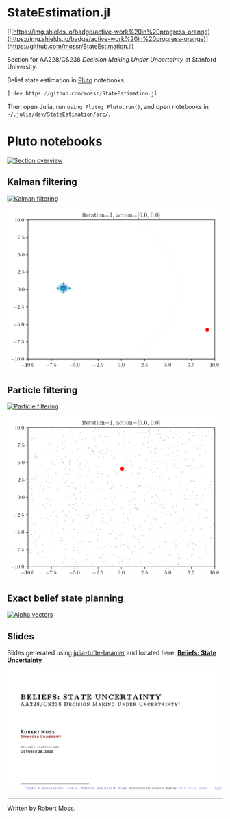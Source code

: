 # StateEstimation.jl
[![https://img.shields.io/badge/active-work%20in%20progress-orange](https://img.shields.io/badge/active-work%20in%20progress-orange)](https://github.com/mossr/StateEstimation.jl)

Section for AA228/CS238 *Decision Making Under Uncertainty* at Stanford University.

Belief state estimation in [Pluto](https://github.com/fonsp/Pluto.jl) notebooks.

```julia
] dev https://github.com/mossr/StateEstimation.jl
```
Then open Julia, run `using Pluto; Pluto.run()`, and open notebooks in `~/.julia/dev/StateEstimation/src/`.


# Pluto notebooks

[![Section overview](https://img.shields.io/badge/pluto-section%20overview-8c1515)](http://htmlpreview.github.io/?https://raw.githubusercontent.com/mossr/StateEstimation.jl/master/html/section_overview.html)


## Kalman filtering

[![Kalman filtering](https://img.shields.io/badge/pluto-kalman%20filtering-00505c)](http://htmlpreview.github.io/?https://raw.githubusercontent.com/mossr/StateEstimation.jl/master/html/kalman_filter.html)
<p align="center">
  <img src="./gif/kalman_filter.gif">
</p>


## Particle filtering

[![Particle filtering](https://img.shields.io/badge/pluto-particle%20filtering-928b81)](http://htmlpreview.github.io/?https://raw.githubusercontent.com/mossr/StateEstimation.jl/master/html/particle_filter.html)
<p align="center">
  <img src="./gif/particle_filter.gif">
</p>


## Exact belief state planning

[![Alpha vectors](https://img.shields.io/badge/pluto-alpha%20vectors-009b76)](https://github.com/mossr/StateEstimation.jl)


## Slides

Slides generated using [julia-tufte-beamer](https://github.com/mossr/julia-tufte-beamer) and located here: [**Beliefs: State Uncertainty**](https://github.com/mossr/julia-tufte-beamer/blob/aa228/beliefs/main.pdf)

<p align="center">
<kbd>
  <a href="https://github.com/mossr/julia-tufte-beamer/blob/aa228/beliefs/main.pdf">
    <img src="./html/title.svg">
  </a>
</kbd>
</p>

---
Written by [Robert Moss](https://github.com/mossr).